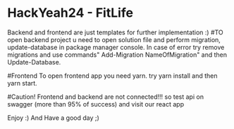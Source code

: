 # HackYeah24 - FitLife

Backend and frontend are just templates for further implementation :)
#TO open backend project u need to open solution file and perform migration, update-database in package manager console. In case of error try remove migrations and use commands" Add-Migration NameOfMigration" and then Update-Database. 

#Frontend
To open frontend app you need yarn. try yarn install and then yarn start.

#Caution! Frontend and backend are not connected!!! so test api on swagger (more than 95% of success) and visit our react app

Enjoy :) And Have a good day ;) 
